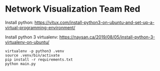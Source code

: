 # Network Visualization Team Red

Install python: https://vitux.com/install-python3-on-ubuntu-and-set-up-a-virtual-programming-environment/

Install python 3 virtualenv: https://naysan.ca/2019/08/05/install-python-3-virtualenv-on-ubuntu/

```
virtualenv -p python3 .venv
source .venv/bin/activate
pip install -r requirements.txt
python main.py
```